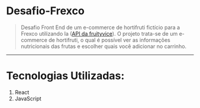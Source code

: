 # Desafio-Frexco

> Desafio Front End de um e-commerce de hortifruti fictício para a Frexco utilizando la ([API da fruityvice](https://www.fruityvice.com/doc/)). O projeto trata-se de um e-commerce de hortifruti, o qual é possível ver as informações nutricionais das frutas e escolher quais você adicionar no carrinho.

---

# Tecnologias Utilizadas:

1. React
2. JavaScript

